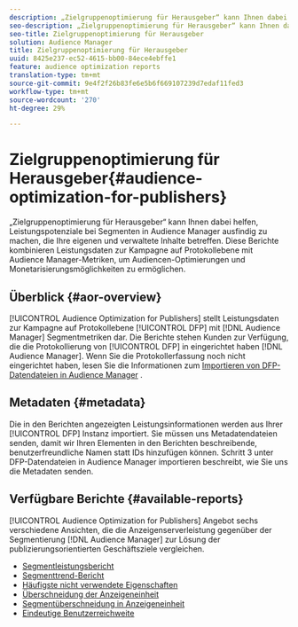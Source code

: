```yaml
---
description: „Zielgruppenoptimierung für Herausgeber“ kann Ihnen dabei helfen, Leistungspotenziale bei Segmenten in Audience Manager ausfindig zu machen, die Ihre eigenen und verwaltete Inhalte betreffen. Diese Berichte kombinieren Leistungsdaten zur Kampagne auf Protokollebene mit Audience Manager-Metriken, um Audiencen-Optimierungen und Monetarisierungsmöglichkeiten zu ermöglichen.
seo-description: „Zielgruppenoptimierung für Herausgeber“ kann Ihnen dabei helfen, Leistungspotenziale bei Segmenten in Audience Manager ausfindig zu machen, die Ihre eigenen und verwaltete Inhalte betreffen. Diese Berichte kombinieren Leistungsdaten zur Kampagne auf Protokollebene mit Audience Manager-Metriken, um Audiencen-Optimierungen und Monetarisierungsmöglichkeiten zu ermöglichen.
seo-title: Zielgruppenoptimierung für Herausgeber
solution: Audience Manager
title: Zielgruppenoptimierung für Herausgeber
uuid: 8425e237-ec52-4615-bb00-84ece4ebffe1
feature: audience optimization reports
translation-type: tm+mt
source-git-commit: 9e4f2f26b83fe6e5b6f669107239d7edaf11fed3
workflow-type: tm+mt
source-wordcount: '270'
ht-degree: 29%

---
```



# Zielgruppenoptimierung für Herausgeber{#audience-optimization-for-publishers}

„Zielgruppenoptimierung für Herausgeber“ kann Ihnen dabei helfen, Leistungspotenziale bei Segmenten in Audience Manager ausfindig zu machen, die Ihre eigenen und verwaltete Inhalte betreffen. Diese Berichte kombinieren Leistungsdaten zur Kampagne auf Protokollebene mit Audience Manager-Metriken, um Audiencen-Optimierungen und Monetarisierungsmöglichkeiten zu ermöglichen.

## Überblick {#aor-overview}

[!UICONTROL Audience Optimization for Publishers] stellt Leistungsdaten zur Kampagne auf Protokollebene [!UICONTROL DFP] mit [!DNL Audience Manager] Segmentmetriken dar. Die Berichte stehen Kunden zur Verfügung, die die Protokollierung von [!UICONTROL DFP] in eingerichtet haben [!DNL Audience Manager]. Wenn Sie die Protokollerfassung noch nicht eingerichtet haben, lesen Sie die Informationen zum [Importieren von DFP-Datendateien in Audience Manager](import-dfp.md) .

## Metadaten {#metadata}

Die in den Berichten angezeigten Leistungsinformationen werden aus Ihrer [!UICONTROL DFP] Instanz importiert. Sie müssen uns Metadatendateien senden, damit wir Ihren Elementen in den Berichten beschreibende, benutzerfreundliche Namen statt IDs hinzufügen können. Schritt 3 unter DFP-Datendateien in Audience Manager [](../../../reporting/audience-optimization-reports/aor-publishers/import-dfp.md) importieren beschreibt, wie Sie uns die Metadaten senden.

## Verfügbare Berichte {#available-reports}

[!UICONTROL Audience Optimization for Publishers] Angebot sechs verschiedene Ansichten, die die Anzeigenserverleistung gegenüber der Segmentierung [!DNL Audience Manager] zur Lösung der publizierungsorientierten Geschäftsziele vergleichen.

+ [Segmentleistungsbericht](publisher-segment-performance.md)
+ [Segmenttrend-Bericht](publisher-segment-trends.md)
+ [Häufigste nicht verwendete Eigenschaften](publisher-top-unused-traits.md)
+ [Überschneidung der Anzeigeneinheit](publisher-ad-unit-overlap.md)
+ [Segmentüberschneidung in Anzeigeneinheit](publisher-segment-ad-unit-overlap.md)
+ [Eindeutige Benutzerreichweite](publisher-unique-reach.md)

